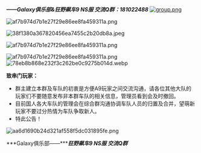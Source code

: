  ***——Galaxy俱乐部&狂野飙车9 NS服 交流Q群：181022488***
 [![group.png](http://willhi.eu.org/image/picgo/group.png)](https://qm.qq.com/cgi-bin/qm/qr?k=kndxmcSGo3EM99G940l0k-ua0rxJFxYu&jump_from=webapi&authKey=IO5nTMo3pgjZdVbGIb29wr5UgNGqSLUGs1R8lhGBZIdx32/rGcJb5f/+qdwQKKy8)

![af7b974d7b1e27f29e86ee8fa459311a.png](http://willhi.eu.org/image/picgo/af7b974d7b1e27f29e86ee8fa459311a.png)


![38f1380a367820456ea7455c2b20db8a.jpeg](http://willhi.eu.org/image/picgo/38f1380a367820456ea7455c2b20db8a.jpeg)


![af7b974d7b1e27f29e86ee8fa459311a.png](http://willhi.eu.org/image/picgo/af7b974d7b1e27f29e86ee8fa459311a.png)

 

![af7b974d7b1e27f29e86ee8fa459311a.png](http://willhi.eu.org/image/picgo/af7b974d7b1e27f29e86ee8fa459311a.png)
![78eb8b868e232f3c262be0c9275b014d.webp](http://willhi.eu.org/image/picgo/78eb8b868e232f3c262be0c9275b014d.webp)

**致串门玩家：**

- 群主建立本群及车队的初衷是方便A9玩家之间交流沟通，请各位其他大队的玩家们不要随意发布非本群车队的相关信息，管理员看到会及时撤回。
- 目前国人各大车队的管理会在综合群沟通协调车队人员的归置及合并，望萌新玩家不要过分热情为车队争取新人。
- 特此公告！

 

 ![aa6d1690b24d321af558f5dc031895fe.png](http://willhi.eu.org/image/picgo/aa6d1690b24d321af558f5dc031895fe.png)

***Galaxy俱乐部——******狂野飙车9 NS服 交流Q群***
